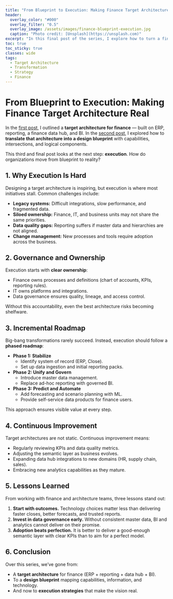 ```yaml
---
title: "From Blueprint to Execution: Making Finance Target Architecture Real"
header:
  overlay_color: "#000"
  overlay_filter: "0.5"
  overlay_image: /assets/images/finance-blueprint-execution.jpg
  caption: "Photo credit: [Unsplash](https://unsplash.com)"
excerpt: "In this final post of the series, I explore how to turn a finance target architecture and design blueprint into reality. What does it take to move from vision to execution — and what pitfalls should you watch out for?"
toc: true
toc_sticky: true
classes: wide
tags:
  - Target Architecture
  - Transformation
  - Strategy
  - Finance
---
```


# From Blueprint to Execution: Making Finance Target Architecture Real

In the [first post](https://pettersson.dev/finance-target-architecture/), I outlined a **target architecture for finance** — built on ERP, reporting, a finance data hub, and BI. In the [second post](https://pettersson.dev/finance-target-architecture-design/), I explored how to **translate that architecture into a design blueprint** with capabilities, intersections, and logical components.  

This third and final post looks at the next step: **execution**. How do organizations move from blueprint to reality?  

## 1. Why Execution Is Hard

Designing a target architecture is inspiring, but execution is where most initiatives stall. Common challenges include:  

- **Legacy systems:** Difficult integrations, slow performance, and fragmented data.  
- **Siloed ownership:** Finance, IT, and business units may not share the same priorities.  
- **Data quality gaps:** Reporting suffers if master data and hierarchies are not aligned.  
- **Change management:** New processes and tools require adoption across the business.  

## 2. Governance and Ownership

Execution starts with **clear ownership**:  

- Finance owns processes and definitions (chart of accounts, KPIs, reporting rules).  
- IT owns platforms and integrations.  
- Data governance ensures quality, lineage, and access control.  

Without this accountability, even the best architecture risks becoming shelfware.  

## 3. Incremental Roadmap

Big-bang transformations rarely succeed. Instead, execution should follow a **phased roadmap**:  

- **Phase 1: Stabilize**  
  - Identify system of record (ERP, Close).  
  - Set up data ingestion and initial reporting packs.  
- **Phase 2: Unify and Govern**  
  - Introduce master data management.  
  - Replace ad-hoc reporting with governed BI.  
- **Phase 3: Predict and Automate**  
  - Add forecasting and scenario planning with ML.  
  - Provide self-service data products for finance users.  

This approach ensures visible value at every step.  

## 4. Continuous Improvement

Target architectures are not static. Continuous improvement means:  

- Regularly reviewing KPIs and data quality metrics.  
- Adjusting the semantic layer as business evolves.  
- Expanding data hub integrations to new domains (HR, supply chain, sales).  
- Embracing new analytics capabilities as they mature.  

## 5. Lessons Learned

From working with finance and architecture teams, three lessons stand out:  

1. **Start with outcomes.** Technology choices matter less than delivering faster closes, better forecasts, and trusted reports.  
2. **Invest in data governance early.** Without consistent master data, BI and analytics cannot deliver on their promise.  
3. **Adoption beats perfection.** It is better to deliver a good-enough semantic layer with clear KPIs than to aim for a perfect model.  

## 6. Conclusion

Over this series, we’ve gone from:  

- A **target architecture** for finance (ERP + reporting + data hub + BI).  
- To a **design blueprint** mapping capabilities, information, and technology.  
- And now to **execution strategies** that make the vision real.  
